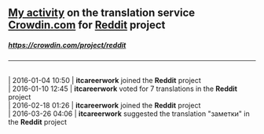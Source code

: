 ## [My activity](https://crowdin.com/profile/itcareerwork/activity "My profile") on the translation service [Crowdin.com](https://crowdin.com "crowdin.com") for [Reddit](https://crowdin.com/project/reddit "Reddit Crowdin") project
##### <https://crowdin.com/project/reddit>
***
<br>| 2016-01-04 10:50 | **itcareerwork** joined the **Reddit** project
<br>| 2016-01-10 12:45 | **itcareerwork** voted for 7 translations in the **Reddit** project
<br>| 2016-02-18 01:26 | **itcareerwork** joined the **Reddit** project
<br>| 2016-03-26 04:06 | **itcareerwork** suggested the translation "заметки" in the **Reddit** project
